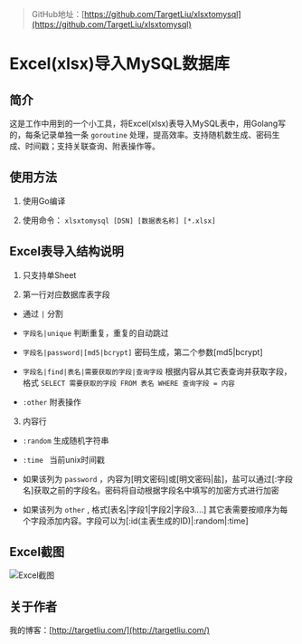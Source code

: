 > GitHub地址：[https://github.com/TargetLiu/xlsxtomysql](https://github.com/TargetLiu/xlsxtomysql)

# Excel(xlsx)导入MySQL数据库

## 简介

这是工作中用到的一个小工具，将Excel(xlsx)表导入MySQL表中，用Golang写的，每条记录单独一条 `goroutine` 处理，提高效率。支持随机数生成、密码生成、时间戳；支持关联查询、附表操作等。

## 使用方法

1. 使用Go编译

2. 使用命令： `xlsxtomysql [DSN] [数据表名称] [*.xlsx]`

## Excel表导入结构说明

1. 只支持单Sheet

2. 第一行对应数据库表字段

 * 通过 `|` 分割

 * `字段名|unique` 判断重复，重复的自动跳过

 * `字段名|password|[md5|bcrypt]` 密码生成，第二个参数[md5|bcrypt]

 * `字段名|find|表名|需要获取的字段|查询字段` 根据内容从其它表查询并获取字段，格式 `SELECT 需要获取的字段 FROM 表名 WHERE 查询字段 = 内容`

 * `:other` 附表操作

3. 内容行

 * `:random` 生成随机字符串

 * `:time ` 当前unix时间戳

 * 如果该列为 `password` ，内容为[明文密码]或[明文密码|盐]，盐可以通过[:字段名]获取之前的字段名。密码将自动根据字段名中填写的加密方式进行加密

 *  如果该列为 `other` , 格式[表名|字段1|字段2|字段3....] 其它表需要按顺序为每个字段添加内容。字段可以为[:id(主表生成的ID)|:random|:time]

## Excel截图

![Excel截图](https://github.com/TargetLiu/xlsxtomysql/raw/master/screenshot.jpg)

## 关于作者

我的博客：[http://targetliu.com/](http://targetliu.com/)